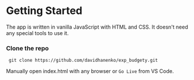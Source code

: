 # Getting Started

The app is written in vanilla JavaScript with HTML and CSS. It doesn't need any special tools to use it.

### Clone the repo

     git clone https://github.com/davidhanenko/exp_budgety.git

Manually open index.html with any browser or `Go Live` from VS Code.
